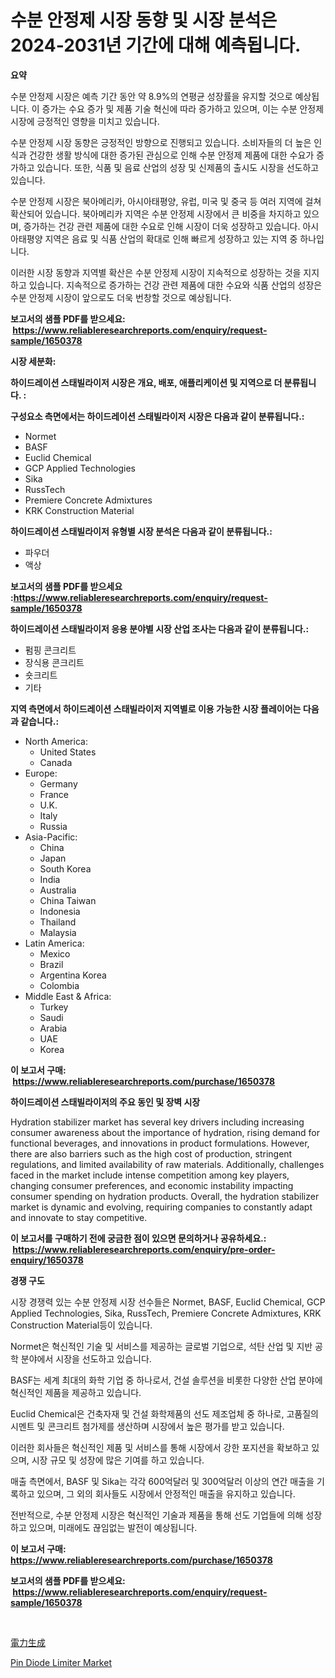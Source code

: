<p><h1>수분 안정제 시장 동향 및 시장 분석은 2024-2031년 기간에 대해 예측됩니다.</h1></p><p><strong>요약</strong></p>
<p><p>수분 안정제 시장은 예측 기간 동안 약 8.9%의 연평균 성장률을 유지할 것으로 예상됩니다. 이 증가는 수요 증가 및 제품 기술 혁신에 따라 증가하고 있으며, 이는 수분 안정제 시장에 긍정적인 영향을 미치고 있습니다.</p><p>수분 안정제 시장 동향은 긍정적인 방향으로 진행되고 있습니다. 소비자들의 더 높은 인식과 건강한 생활 방식에 대한 증가된 관심으로 인해 수분 안정제 제품에 대한 수요가 증가하고 있습니다. 또한, 식품 및 음료 산업의 성장 및 신제품의 출시도 시장을 선도하고 있습니다.</p><p>수분 안정제 시장은 북아메리카, 아시아태평양, 유럽, 미국 및 중국 등 여러 지역에 걸쳐 확산되어 있습니다. 북아메리카 지역은 수분 안정제 시장에서 큰 비중을 차지하고 있으며, 증가하는 건강 관련 제품에 대한 수요로 인해 시장이 더욱 성장하고 있습니다. 아시아태평양 지역은 음료 및 식품 산업의 확대로 인해 빠르게 성장하고 있는 지역 중 하나입니다.</p><p>이러한 시장 동향과 지역별 확산은 수분 안정제 시장이 지속적으로 성장하는 것을 지지하고 있습니다. 지속적으로 증가하는 건강 관련 제품에 대한 수요와 식품 산업의 성장은 수분 안정제 시장이 앞으로도 더욱 번창할 것으로 예상됩니다.</p></p>
<p><strong>보고서의 샘플 PDF를 받으세요: &nbsp;<a href="https://www.reliableresearchreports.com/enquiry/request-sample/1650378">https://www.reliableresearchreports.com/enquiry/request-sample/1650378</a></strong></p>
<p><strong>시장 세분화:</strong></p>
<p><strong> 하이드레이션 스태빌라이저 시장은 개요, 배포, 애플리케이션 및 지역으로 더 분류됩니다. :</strong></p>
<p><strong>구성요소 측면에서는 하이드레이션 스태빌라이저 시장은 다음과 같이 분류됩니다.:</strong></p>
<p><ul><li>Normet</li><li>BASF</li><li>Euclid Chemical</li><li>GCP Applied Technologies</li><li>Sika</li><li>RussTech</li><li>Premiere Concrete Admixtures</li><li>KRK Construction Material</li></ul></p>
<p><strong> 하이드레이션 스태빌라이저 유형별 시장 분석은 다음과 같이 분류됩니다.:</strong></p>
<p><ul><li>파우더</li><li>액상</li></ul></p>
<p><strong>보고서의 샘플 PDF를 받으세요 :<a href="https://www.reliableresearchreports.com/enquiry/request-sample/1650378">https://www.reliableresearchreports.com/enquiry/request-sample/1650378</a></strong></p>
<p><strong> 하이드레이션 스태빌라이저 응용 분야별 시장 산업 조사는 다음과 같이 분류됩니다.:</strong></p>
<p><ul><li>펌핑 콘크리트</li><li>장식용 콘크리트</li><li>숏크리트</li><li>기타</li></ul></p>
<p><strong>지역 측면에서 하이드레이션 스태빌라이저 지역별로 이용 가능한 시장 플레이어는 다음과 같습니다.:</strong></p>
<p><ul>
    <li>
        North America:
        <ul>
            <li>United States</li>
            <li>Canada</li>
        </ul>
    </li>
    <li>
        Europe:
        <ul>
            <li>Germany</li>
            <li>France</li>
            <li>U.K.</li>
            <li>Italy</li>
            <li>Russia</li>
        </ul>
    </li>
    <li>
        Asia-Pacific:
        <ul>
            <li>China</li>
            <li>Japan</li>
            <li>South Korea</li>
            <li>India</li>
            <li>Australia</li>
            <li>China Taiwan</li>
            <li>Indonesia</li>
            <li>Thailand</li>
            <li>Malaysia</li>
        </ul>
    </li>
    <li>
        Latin America:
        <ul>
            <li>Mexico</li>
            <li>Brazil</li>
            <li>Argentina Korea</li>
            <li>Colombia</li>
        </ul>
    </li>
    <li>
        Middle East & Africa:
        <ul>
            <li>Turkey</li>
            <li>Saudi</li>
            <li>Arabia</li>
            <li>UAE</li>
            <li>Korea</li>
        </ul>
    </li>
    </ul></p>
<p><strong>이 보고서 구매: &nbsp;<a href="https://www.reliableresearchreports.com/purchase/1650378">https://www.reliableresearchreports.com/purchase/1650378</a></strong></p>
<p><strong>하이드레이션 스태빌라이저의 주요 동인 및 장벽 시장</strong></p>
<p><p>Hydration stabilizer market has several key drivers including increasing consumer awareness about the importance of hydration, rising demand for functional beverages, and innovations in product formulations. However, there are also barriers such as the high cost of production, stringent regulations, and limited availability of raw materials. Additionally, challenges faced in the market include intense competition among key players, changing consumer preferences, and economic instability impacting consumer spending on hydration products. Overall, the hydration stabilizer market is dynamic and evolving, requiring companies to constantly adapt and innovate to stay competitive.</p></p>
<p><strong>이 보고서를 구매하기 전에 궁금한 점이 있으면 문의하거나 공유하세요.: &nbsp;<a href="https://www.reliableresearchreports.com/enquiry/pre-order-enquiry/1650378">https://www.reliableresearchreports.com/enquiry/pre-order-enquiry/1650378</a></strong></p>
<p><strong>경쟁 구도</strong></p>
<p><p>시장 경쟁력 있는 수분 안정제 시장 선수들은 Normet, BASF, Euclid Chemical, GCP Applied Technologies, Sika, RussTech, Premiere Concrete Admixtures, KRK Construction Material등이 있습니다. </p><p>Normet은 혁신적인 기술 및 서비스를 제공하는 글로벌 기업으로, 석탄 산업 및 지반 공학 분야에서 시장을 선도하고 있습니다. </p><p>BASF는 세계 최대의 화학 기업 중 하나로서, 건설 솔루션을 비롯한 다양한 산업 분야에 혁신적인 제품을 제공하고 있습니다. </p><p>Euclid Chemical은 건축자재 및 건설 화학제품의 선도 제조업체 중 하나로, 고품질의 시멘트 및 콘크리트 첨가제를 생산하며 시장에서 높은 평가를 받고 있습니다. </p><p>이러한 회사들은 혁신적인 제품 및 서비스를 통해 시장에서 강한 포지션을 확보하고 있으며, 시장 규모 및 성장에 많은 기여를 하고 있습니다. </p><p>매출 측면에서, BASF 및 Sika는 각각 600억달러 및 300억달러 이상의 연간 매출을 기록하고 있으며, 그 외의 회사들도 시장에서 안정적인 매출을 유지하고 있습니다. </p><p>전반적으로, 수분 안정제 시장은 혁신적인 기술과 제품을 통해 선도 기업들에 의해 성장하고 있으며, 미래에도 끊임없는 발전이 예상됩니다.</p></p>
<p><strong>이 보고서 구매: &nbsp; <a href="https://www.reliableresearchreports.com/purchase/1650378">https://www.reliableresearchreports.com/purchase/1650378</a></strong></p>
<p><strong>보고서의 샘플 PDF를 받으세요: &nbsp;<a href="https://www.reliableresearchreports.com/enquiry/request-sample/1650378">https://www.reliableresearchreports.com/enquiry/request-sample/1650378</a></strong><strong></strong></p>
<p>&nbsp;</p>
<p><p><a href="https://github.com/one-cool-chick/Market-Research-Report-List-1/blob/main/999922410975.md">電力生成</a></p><p><a href="https://github.com/danielneavesallisons03mba/Market-Research-Report-List-1/blob/main/pin-diode-limiter-market.md">Pin Diode Limiter Market</a></p></p>
